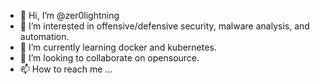 - 👋 Hi, I’m @zer0lightning
- 👀 I’m interested in offensive/defensive security, malware analysis, and automation.
- 🌱 I’m currently learning docker and kubernetes.
- 💞️ I’m looking to collaborate on opensource.
- 📫 How to reach me ...

<!---
zer0lightning/zer0lightning is a ✨ special ✨ repository because its `README.md` (this file) appears on your GitHub profile.
You can click the Preview link to take a look at your changes.
--->
